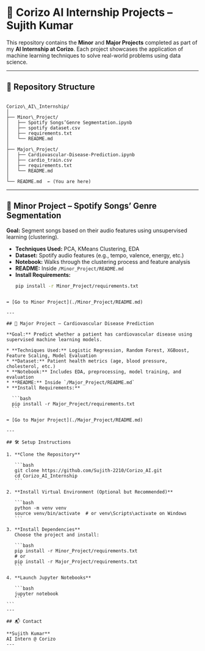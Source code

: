 # 🧠 Corizo AI Internship Projects – Sujith Kumar

This repository contains the **Minor** and **Major Projects** completed as part of my **AI Internship at Corizo**. Each project showcases the application of machine learning techniques to solve real-world problems using data science.

---

## 📁 Repository Structure

```

Corizo\_AI\_Internship/
│
├── Minor\_Project/
│   ├── Spotify Songs’Genre Segmentation.ipynb
│   ├── spotify dataset.csv
│   ├── requirements.txt
│   └── README.md
│
├── Major\_Project/
│   ├── Cardiovascular-Disease-Prediction.ipynb
│   ├── cardio_train.csv
│   ├── requirements.txt
│   └── README.md
│
└── README.md  ← (You are here)

````

---

## 🔹 Minor Project – Spotify Songs’ Genre Segmentation

**Goal:** Segment songs based on their audio features using unsupervised learning (clustering).

- **Techniques Used:** PCA, KMeans Clustering, EDA
- **Dataset:** Spotify audio features (e.g., tempo, valence, energy, etc.)
- **Notebook:** Walks through the clustering process and feature analysis
- **README:** Inside `/Minor_Project/README.md`
- **Install Requirements:**  
  ```bash
  pip install -r Minor_Project/requirements.txt
````

➡️ [Go to Minor Project](./Minor_Project/README.md)

---

## 🔸 Major Project – Cardiovascular Disease Prediction

**Goal:** Predict whether a patient has cardiovascular disease using supervised machine learning models.

* **Techniques Used:** Logistic Regression, Random Forest, XGBoost, Feature Scaling, Model Evaluation
* **Dataset:** Patient health metrics (age, blood pressure, cholesterol, etc.)
* **Notebook:** Includes EDA, preprocessing, model training, and evaluation
* **README:** Inside `/Major_Project/README.md`
* **Install Requirements:**

  ```bash
  pip install -r Major_Project/requirements.txt
  ```

➡️ [Go to Major Project](./Major_Project/README.md)

---

## 🛠️ Setup Instructions

1. **Clone the Repository**

   ```bash
   git clone https://github.com/Sujith-2210/Corizo_AI.git
   cd Corizo_AI_Internship
   ```

2. **Install Virtual Environment (Optional but Recommended)**

   ```bash
   python -m venv venv
   source venv/bin/activate  # or venv\Scripts\activate on Windows
   ```

3. **Install Dependencies**
   Choose the project and install:

   ```bash
   pip install -r Minor_Project/requirements.txt
   # or
   pip install -r Major_Project/requirements.txt
   ```

4. **Launch Jupyter Notebooks**

   ```bash
   jupyter notebook
   ```
```
---

## 📬 Contact

**Sujith Kumar**
AI Intern @ Corizo
---

